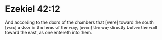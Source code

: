 # Ezekiel 42:12

And according to the doors of the chambers that [were] toward the south [was] a door in the head of the way, [even] the way directly before the wall toward the east, as one entereth into them.